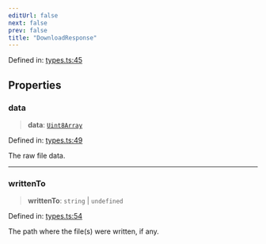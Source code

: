 ```yaml
---
editUrl: false
next: false
prev: false
title: "DownloadResponse"
---
```


Defined in: [types.ts:45](https://github.com/tylerbutler/tools-monorepo/blob/main/packages/dill-cli/src/types.ts#L45)

## Properties

### data

> **data**: [`Uint8Array`](https://developer.mozilla.org/docs/Web/JavaScript/Reference/Global_Objects/Uint8Array)

Defined in: [types.ts:49](https://github.com/tylerbutler/tools-monorepo/blob/main/packages/dill-cli/src/types.ts#L49)

The raw file data.

***

### writtenTo

> **writtenTo**: `string` \| `undefined`

Defined in: [types.ts:54](https://github.com/tylerbutler/tools-monorepo/blob/main/packages/dill-cli/src/types.ts#L54)

The path where the file(s) were written, if any.
